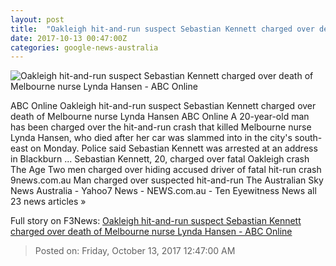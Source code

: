 ```yaml
---
layout: post
title:  "Oakleigh hit-and-run suspect Sebastian Kennett charged over death of Melbourne nurse Lynda Hansen - ABC Online"
date: 2017-10-13 00:47:00Z
categories: google-news-australia
---
```


![Oakleigh hit-and-run suspect Sebastian Kennett charged over death of Melbourne nurse Lynda Hansen - ABC Online](http://www.abc.net.au/news/image/9037146-3x2-220x147.jpg)

ABC Online Oakleigh hit-and-run suspect Sebastian Kennett charged over death of Melbourne nurse Lynda Hansen ABC Online A 20-year-old man has been charged over the hit-and-run crash that killed Melbourne nurse Lynda Hansen, who died after her car was slammed into in the city's south-east on Monday. Police said Sebastian Kennett was arrested at an address in Blackburn ... Sebastian Kennett, 20, charged over fatal Oakleigh crash The Age Two men charged over hiding accused driver of fatal hit-run crash 9news.com.au Man charged over suspected hit-and-run The Australian Sky News Australia - Yahoo7 News - NEWS.com.au - Ten Eyewitness News all 23 news articles »


Full story on F3News: [Oakleigh hit-and-run suspect Sebastian Kennett charged over death of Melbourne nurse Lynda Hansen - ABC Online](http://www.f3nws.com/n/cfdumG)

> Posted on: Friday, October 13, 2017 12:47:00 AM
